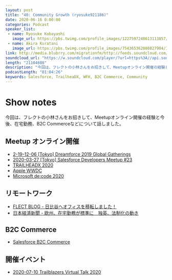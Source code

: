 ```yaml
---
layout: post
title: "40: Community Growth (ryosuke921186)"
date: 2020-06-16 0:00:00
categories: Podcast
speaker_list:
 - name: Ryosuke Kobayashi
   image_url: https://pbs.twimg.com/profile_images/1227597248613113857/JbECvgUa_400x400.jpg
 - name: Akira Kuratani
   image_url: https://pbs.twimg.com/profile_images/754365362808827904/Ig84TgbE_400x400.jpg
link: http://media.blubrry.com/migrationfm/http://feeds.soundcloud.com/stream/843535675-migrationfm-40-community-growth-ryosuke921186.mp3
soundcloud_url: "https://w.soundcloud.com/player/?url=https%3A//api.soundcloud.com/tracks/843535675&color=%23ff5500&auto_play=false&hide_related=false&show_comments=true&show_user=true&show_reposts=false&show_teaser=true&visual=true"
length: "21104608"
description: "今回は、フレクトの小林さんをお招きして、Meetupオンライン開催の経験と今後、在宅勤務、B2C Commerceなどについて話しました。"
podcastLength: "01:04:26"
keywords: Salesforce, TrailheaDX, WFH, B2C Commerce, Community
---
```


# Show notes

今回は、フレクトの小林さんをお招きして、Meetupオンライン開催の経験と今後、在宅勤務、B2C Commerceなどについて話しました。

## Meetup オンライン開催
- [2-19-12-06 \[Tokyo\] Dreamforce 2019 Global Gatherings](https://www.trailblazers.jp/event/tokyo-dreamforce-2019-global-gatherings/)
- [2020-03-27 \[Tokyo\] Salesforce Developers Meetup #23](https://www.trailblazers.jp/event/tokyo-salesforce-developers-meetup-23/)
- [TRAILHEADX 2020](https://www.salesforce.com/trailheadx/)
- [Apple WWDC](https://developer.apple.com/wwdc20/)
- [Microsoft de:code 2020](https://www.microsoft.com/ja-jp/events/decode/2020/default.aspx)
## リモートワーク
- [FLECT BLOG - 日比谷へオフィスを移転しました！](https://recruit.flect.co.jp/news/detail/?id=255)
- [日本経済新聞 - 欧州、在宅勤務が標準に　独英、法制化の動き](https://www.nikkei.com/article/DGKKZO60324760S0A610C2MM8000/)

## B2C Commerce
- [Salesforce B2C Commerce](https://www.salesforce.com/jp/products/commerce-cloud/ecommerce/)

## 開催イベント
- [2020-07-10 Trailblazers Virtual Talk 2020](https://trailblazercommunitygroups.com/events/details/salesforce-tokyo-japan-administrators-group-presents-trailblazers-virtual-talk-2020/#/)
